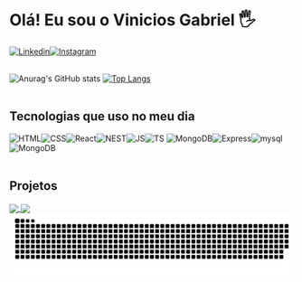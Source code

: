 # Olá! Eu sou o Vinicios Gabriel 🖐️

[![Linkedin](https://img.shields.io/badge/LinkedIn-0077B5?style=for-the-badge&logo=linkedin&logoColor=white)](https://www.linkedin.com/in/viniom/)[![Instagram](https://img.shields.io/badge/Instagram-E4405F?style=for-the-badge&logo=instagram&logoColor=white)](https://www.instagram.com/v1ni.kk/)</br></br>


![Anurag's GitHub stats](https://github-readme-stats.vercel.app/api?username=ViniOM&hide=contribs&theme=aura)
[![Top Langs](https://github-readme-stats.vercel.app/api/top-langs/?username=anuraghazra&layout=compact&theme=aura)](https://github.com/anuraghazra/github-readme-stats)</br></br>



## Tecnologias que uso no meu dia 

![HTML](https://img.shields.io/badge/HTML5-E34F26?style=for-the-badge&logo=html5&logoColor=white)![CSS](https://img.shields.io/badge/CSS3-1572B6?style=for-the-badge&logo=css3&logoColor=white)![React](https://img.shields.io/badge/React-20232A?style=for-the-badge&logo=react&logoColor=61DAFB)![NEST](https://img.shields.io/badge/nestjs-E0234E?style=for-the-badge&logo=nestjs&logoColor=white)![JS](https://img.shields.io/badge/JavaScript-F7DF1E?style=for-the-badge&logo=javascript&logoColor=black)![TS](https://img.shields.io/badge/TypeScript-007ACC?style=for-the-badge&logo=typescript&logoColor=white)
![MongoDB](https://img.shields.io/badge/Node.js-43853D?style=for-the-badge&logo=node.js&logoColor=white)![Express](https://img.shields.io/badge/Express.js-F7DF1E?style=for-the-badge)![mysql](https://img.shields.io/badge/MySQL-015B85?style=for-the-badge&logo=mysql&logoColor=white)![MongoDB](https://img.shields.io/badge/MongoDB-4EA94B?style=for-the-badge&logo=mongodb&logoColor=white)</br></br>

## Projetos
<a href="https://github.com/ViniOM/projeto_final_bloco_01">
  <img align="center" src="https://github-readme-stats.vercel.app/api/pin/?username=ViniOM&repo=projeto_final_bloco_01&theme=aura" />
</a>
<a href="https://paleteria-elgeladon.vercel.app/">
  <img align="center" src="https://github-readme-stats.vercel.app/api/pin/?username=ViniOM&repo=Paleteria&theme=aura" />
</a>

<div><picture>
  <source media="(prefers-color-scheme: dark)" srcset="https://raw.githubusercontent.com/ViniOM/ViniOM/output/github-contribution-grid-snake-dark.svg">
  <source media="(prefers-color-scheme: light)" srcset="https://raw.githubusercontent.com/ViniOM/ViniOM/output/github-contribution-grid-snake.svg">
  <img alt="github contribution grid snake animation" src="https://raw.githubusercontent.com/ViniOM/ViniOM/output/github-contribution-grid-snake.svg">
</picture></div>
